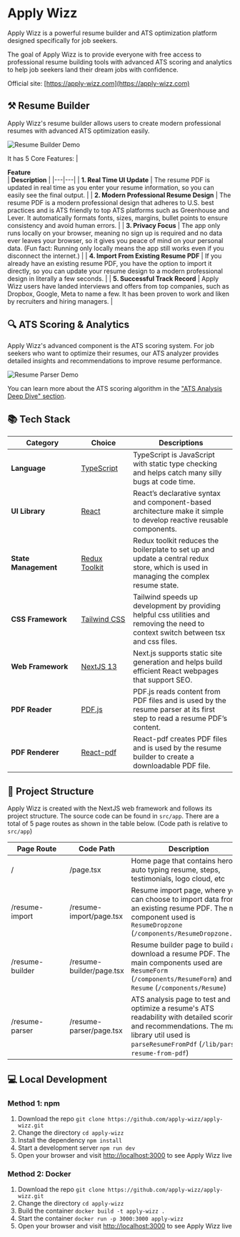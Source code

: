 # Apply Wizz

Apply Wizz is a powerful resume builder and ATS optimization platform designed specifically for job seekers.

The goal of Apply Wizz is to provide everyone with free access to professional resume building tools with advanced ATS scoring and analytics to help job seekers land their dream jobs with confidence.

Official site: [https://apply-wizz.com](https://apply-wizz.com)

## ⚒️ Resume Builder

Apply Wizz's resume builder allows users to create modern professional resumes with advanced ATS optimization easily.

![Resume Builder Demo](https://i.ibb.co/jzcrrt8/resume-builder-demo-optimize.gif)

It has 5 Core Features:
| <div style="width:285px">**Feature**</div> | **Description** |
|---|---|
| **1. Real Time UI Update** | The resume PDF is updated in real time as you enter your resume information, so you can easily see the final output. |
| **2. Modern Professional Resume Design** | The resume PDF is a modern professional design that adheres to U.S. best practices and is ATS friendly to top ATS platforms such as Greenhouse and Lever. It automatically formats fonts, sizes, margins, bullet points to ensure consistency and avoid human errors. |
| **3. Privacy Focus** | The app only runs locally on your browser, meaning no sign up is required and no data ever leaves your browser, so it gives you peace of mind on your personal data. (Fun fact: Running only locally means the app still works even if you disconnect the internet.) |
| **4. Import From Existing Resume PDF** | If you already have an existing resume PDF, you have the option to import it directly, so you can update your resume design to a modern professional design in literally a few seconds. |
| **5. Successful Track Record** | Apply Wizz users have landed interviews and offers from top companies, such as Dropbox, Google, Meta to name a few. It has been proven to work and liken by recruiters and hiring managers. |

## 🔍 ATS Scoring & Analytics

Apply Wizz's advanced component is the ATS scoring system. For job seekers who want to optimize their resumes, our ATS analyzer provides detailed insights and recommendations to improve resume performance.

![Resume Parser Demo](https://i.ibb.co/JvSVwNk/resume-parser-demo-optimize.gif)

You can learn more about the ATS scoring algorithm in the ["ATS Analysis Deep Dive" section](https://apply-wizz.com/ats-analysis).

## 📚 Tech Stack

| <div style="width:140px">**Category**</div> | <div style="width:100px">**Choice**</div> | **Descriptions** |
|---|---|---|
| **Language** | [TypeScript](https://github.com/microsoft/TypeScript) | TypeScript is JavaScript with static type checking and helps catch many silly bugs at code time. |
| **UI Library** | [React](https://github.com/facebook/react) | React’s declarative syntax and component-based architecture make it simple to develop reactive reusable components. |
| **State Management** | [Redux Toolkit](https://github.com/reduxjs/redux-toolkit) | Redux toolkit reduces the boilerplate to set up and update a central redux store, which is used in managing the complex resume state. |
| **CSS Framework** | [Tailwind CSS](https://github.com/tailwindlabs/tailwindcss) | Tailwind speeds up development by providing helpful css utilities and removing the need to context switch between tsx and css files. |
| **Web Framework** | [NextJS 13](https://github.com/vercel/next.js) | Next.js supports static site generation and helps build efficient React webpages that support SEO. |
| **PDF Reader** | [PDF.js](https://github.com/mozilla/pdf.js) | PDF.js reads content from PDF files and is used by the resume parser at its first step to read a resume PDF’s content. |
| **PDF Renderer** | [React-pdf](https://github.com/diegomura/react-pdf) | React-pdf creates PDF files and is used by the resume builder to create a downloadable PDF file. |

## 📁 Project Structure

Apply Wizz is created with the NextJS web framework and follows its project structure. The source code can be found in `src/app`. There are a total of 5 page routes as shown in the table below. (Code path is relative to `src/app`)

| <div style="width:115px">**Page Route**</div> | **Code Path** | **Description** |
|---|---|---|
| / | /page.tsx | Home page that contains hero, auto typing resume, steps, testimonials, logo cloud, etc |
| /resume-import | /resume-import/page.tsx | Resume import page, where you can choose to import data from an existing resume PDF. The main component used is `ResumeDropzone` (`/components/ResumeDropzone.tsx`) |
| /resume-builder | /resume-builder/page.tsx | Resume builder page to build and download a resume PDF. The main components used are `ResumeForm` (`/components/ResumeForm`) and `Resume` (`/components/Resume`) |
| /resume-parser | /resume-parser/page.tsx | ATS analysis page to test and optimize a resume's ATS readability with detailed scoring and recommendations. The main library util used is `parseResumeFromPdf` (`/lib/parse-resume-from-pdf`) |

## 💻 Local Development

### Method 1: npm

1. Download the repo `git clone https://github.com/apply-wizz/apply-wizz.git`
2. Change the directory `cd apply-wizz`
3. Install the dependency `npm install`
4. Start a development server `npm run dev`
5. Open your browser and visit [http://localhost:3000](http://localhost:3000) to see Apply Wizz live

### Method 2: Docker

1. Download the repo `git clone https://github.com/apply-wizz/apply-wizz.git`
2. Change the directory `cd apply-wizz`
3. Build the container `docker build -t apply-wizz .`
4. Start the container `docker run -p 3000:3000 apply-wizz`
5. Open your browser and visit [http://localhost:3000](http://localhost:3000) to see Apply Wizz live
